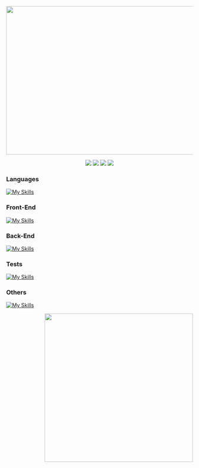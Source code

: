 <img width="900" height="400" src="https://i.imgur.com/PW97SDw.png">

<br/>
  
<div align="center">

  [![](https://img.shields.io/badge/LinkedIn-0077B5?style=for-the-badge&logo=linkedin&logoColor=white)](https://www.linkedin.com/in/vinicius-benfica/)
  [![](https://img.shields.io/badge/Instagram-E4405F?style=for-the-badge&logo=instagram&logoColor=white)](https://www.instagram.com/vb_benfica/)
  [![](https://img.shields.io/badge/Twitter-1DA1F2?style=for-the-badge&logo=twitter&logoColor=white)](https://twitter.com/VBbenfica)
  [![](https://img.shields.io/badge/Facebook-1877F2?style=for-the-badge&logo=facebook&logoColor=white)](https://www.facebook.com/Vinicius.Benfica.Ruy)
</div>

<div align="left">

### Languages
[![My Skills](https://skillicons.dev/icons?i=js,ts&theme=dark&&perline=5)](https://skillicons.dev)

### Front-End
[![My Skills](https://skillicons.dev/icons?i=nextjs,react,vue,tailwind,bootstrap,jquery,html,css,sass,styledcomponents&theme=dark&&perline=5)](https://skillicons.dev)

### Back-End
[![My Skills](https://skillicons.dev/icons?i=nestjs,nodejs&theme=dark)](https://skillicons.dev)

### Tests
[![My Skills](https://skillicons.dev/icons?i=jest,vitest&theme=dark)](https://skillicons.dev)

### Others
[![My Skills](https://skillicons.dev/icons?i=docker,git,vite&theme=dark)](https://skillicons.dev)
</div>

<div align="right">
<img height="400" widht="400" src="https://i.pinimg.com/originals/5e/b1/16/5eb11602ed6c805919e0842d1b70cc9a.gif">
<div

